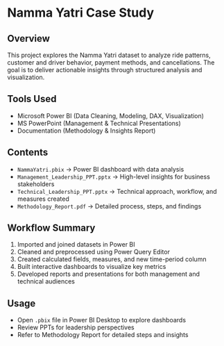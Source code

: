 # Namma Yatri Case Study

## Overview
This project explores the Namma Yatri dataset to analyze ride patterns, customer and driver behavior, payment methods, and cancellations. 
The goal is to deliver actionable insights through structured analysis and visualization.

## Tools Used
- Microsoft Power BI (Data Cleaning, Modeling, DAX, Visualization)
- MS PowerPoint (Management & Technical Presentations)
- Documentation (Methodology & Insights Report)

## Contents
- `NammaYatri.pbix` → Power BI dashboard with data analysis  
- `Management_Leadership_PPT.pptx` → High-level insights for business stakeholders  
- `Technical_Leadership_PPT.pptx` → Technical approach, workflow, and measures created  
- `Methodology_Report.pdf` → Detailed process, steps, and findings  

## Workflow Summary
1. Imported and joined datasets in Power BI  
2. Cleaned and preprocessed using Power Query Editor  
3. Created calculated fields, measures, and new time-period column  
4. Built interactive dashboards to visualize key metrics  
5. Developed reports and presentations for both management and technical audiences  

## Usage
- Open `.pbix` file in Power BI Desktop to explore dashboards  
- Review PPTs for leadership perspectives  
- Refer to Methodology Report for detailed steps and insights
